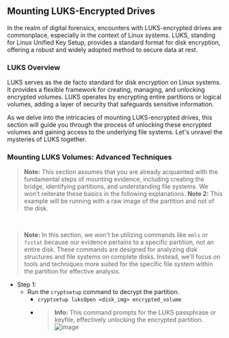 ## Mounting LUKS-Encrypted Drives

In the realm of digital forensics, encounters with LUKS-encrypted drives are commonplace, especially in the context of Linux systems. LUKS, standing for Linux Unified Key Setup, provides a standard format for disk encryption, offering a robust and widely adopted method to secure data at rest.

### LUKS Overview

LUKS serves as the de facto standard for disk encryption on Linux systems. It provides a flexible framework for creating, managing, and unlocking encrypted volumes. LUKS operates by encrypting entire partitions or logical volumes, adding a layer of security that safeguards sensitive information.

As we delve into the intricacies of mounting LUKS-encrypted drives, this section will guide you through the process of unlocking these encrypted volumes and gaining access to the underlying file systems. Let's unravel the mysteries of LUKS together.

### Mounting LUKS Volumes: Advanced Techniques
> **Note:** This section assumes that you are already acquainted with the fundamental steps of mounting evidence, including creating the bridge, identifying partitions, and understanding file systems. We won't reiterate these basics in the following explanations.
> **Note 2:** This example will be running with a raw image of the partition and not of the disk.

&nbsp;
&nbsp;
&nbsp;

> **Note:** In this section, we won't be utilizing commands like `mmls` or `fsstat` because our evidence pertains to a specific partition, not an entire disk. These commands are designed for analyzing disk structures and file systems on complete disks. Instead, we'll focus on tools and techniques more suited for the specific file system within the partition for effective analysis.


- Step 1:
  - Run the `cryptsetup` command to decrypt the partition.
    -  `cryptsetup luksOpen <disk_img> encrypted_volume`
    -  > **Info:**    This command prompts for the LUKS passphrase or keyfile, effectively unlocking the encrypted partition.
      ![image](https://github.com/JESUSAMM/Unraveling-the-Enigma-of-Mounting-Dead-Forensic-Evidence/assets/149633912/91e1190f-688a-4fdc-9947-fa39170fed45)


